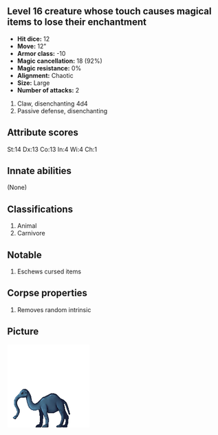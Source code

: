 ## Level 16 creature whose touch causes magical items to lose their enchantment
- **Hit dice:** 12
- **Move:** 12"
- **Armor class:** -10
- **Magic cancellation:** 18 (92%)
- **Magic resistance:** 0%
- **Alignment:** Chaotic
- **Size:** Large
- **Number of attacks:** 2
1. Claw, disenchanting 4d4
2. Passive defense, disenchanting
## Attribute scores
St:14 Dx:13 Co:13 In:4 Wi:4 Ch:1
## Innate abilities
(None)
## Classifications
1. Animal
2. Carnivore
## Notable
1. Eschews cursed items
## Corpse properties
1. Removes random intrinsic
## Picture
![Disenchanter](https://github.com/hyvanmielenpelit/GnollHackTileSet/blob/main/Monsters/disenchanter/disenchanter.png)

